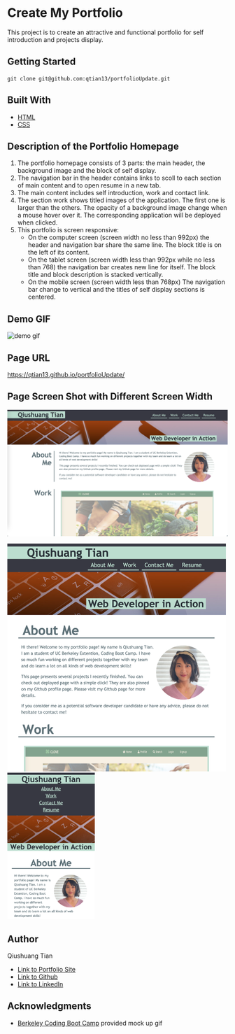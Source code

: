 # Create My Portfolio
This project is to create an attractive and functional portfolio for self introduction and projects display.

## Getting Started
```console
git clone git@github.com:qtian13/portfolioUpdate.git
```

## Built With

* [HTML](https://developer.mozilla.org/en-US/docs/Web/HTML)
* [CSS](https://developer.mozilla.org/en-US/docs/Web/CSS)

## Description of the Portfolio Homepage
1. The portfolio homepage consists of 3 parts:  the main header, the background image and the block of self display.
1. The navigation bar in the header contains links to scoll to each section of main content and to open resume in a new tab.  
1. The main content includes self introduction, work and contact link.
1. The section work shows titled images of the application. The first one is larger than the others. The opacity of a background image change when a mouse hover over it. The corresponding application will be deployed when clicked.
1. This portfolio is screen responsive:
    * On the computer screen (screen width no less than 992px) the header and navigation bar share the same line. The block title is on the left of its content.
    * On the tablet screen (screen width less than 992px while no less than 768) the navigation bar creates new line for itself. The block title and block description is stacked vertically.
    * On the mobile screen (screen width less than 768px) The navigation bar change to vertical and the titles of self display sections is centered.

## Demo GIF
![demo gif](assets/images/demo.gif)

## Page URL
https://qtian13.github.io/portfolioUpdate/

## Page Screen Shot with Different Screen Width
![fit desktop screen](assets/images/desktopScreen.png)

<img src="assets/images/tabletScreen.png" alt="fit tablet screen" width="500">


<img src="assets/images/mobileScreen.png" alt="fit mobile screen" width="200">


## Author
Qiushuang Tian
- [Link to Portfolio Site](https://qtian13.github.io/portfolioUpdate/)
- [Link to Github](https://github.com/qtian13)
- [Link to LinkedIn](https://www.linkedin.com/in/qiushuang-tian-a9754248/)

## Acknowledgments
- [Berkeley Coding Boot Camp](https://bootcamp.berkeley.edu/coding/) provided mock up gif





